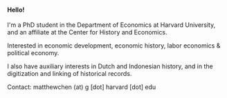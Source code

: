 #### Hello!

I'm a PhD student in the Department of Economics at Harvard University, and an affiliate at the Center for History and Economics.

Interested in economic development, economic history, labor economics & political economy.

I also have auxiliary interests in Dutch and Indonesian history, and in the digitization and linking of historical records.

Contact: matthewchen (at) g [dot] harvard [dot] edu 
